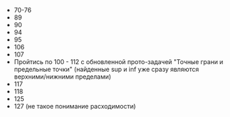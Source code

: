 * 70-76
* 89
* 90
* 94
* 95
* 106
* 107
* Пройтись по 100 - 112 с обновленной прото-задачей "Точные грани и предельные точки" (найденные sup и inf уже сразу являются верхними/нижними пределами)
* 117
* 118
* 125
* 127 (не такое понимание расходимости)